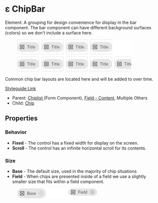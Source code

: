 # ε ChipBar

Element: A grouping for design convenience for display in the bar component. The bar component can have different background surfaces (colors) so we don't include a surface here.

<figure><img src="../../../.gitbook/assets/Bar.png" alt=""><figcaption></figcaption></figure>

Common chip bar layouts are located here and will be added to over time.

[Styleguide Link](https://zpl.io/a8DyPZQ)

* Parent: [Chiplist ](../../components/form/chiplist.md)(Form Component), [Field - Content](../field/field-content.md), Multiple Others
* Child: [Chip](./)

## Properties

### Behavior

* **Fixed** - The control has a fixed width for display on the screen.
* **Scroll** - The control has an infinite horizontal scroll for its contents.

### Size

* **Base** - The default size, used in the majority of chip situations
* **Field** - When chips are presented inside of a field we use a slightly smaller size that fits within a field component.

<figure><img src="../../../.gitbook/assets/Size (1) (2).png" alt=""><figcaption></figcaption></figure>
